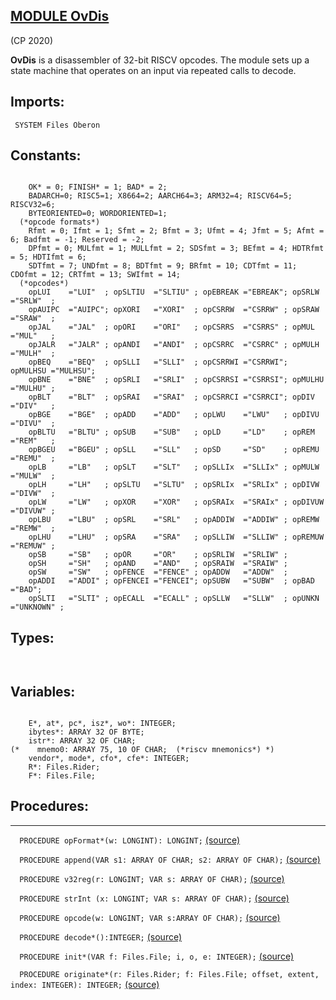 
## [MODULE OvDis](https://github.com/io-core/Build/blob/main/OvDis.Mod)

(CP 2020)

**OvDis** is a disassembler of 32-bit RISCV opcodes.
The module sets up a state machine that operates on an input via repeated calls to decode.


  ## Imports:
` SYSTEM Files Oberon`

## Constants:
```

    OK* = 0; FINISH* = 1; BAD* = 2;
    BADARCH=0; RISC5=1; X8664=2; AARCH64=3; ARM32=4; RISCV64=5; RISCV32=6;
    BYTEORIENTED=0; WORDORIENTED=1;
  (*opcode formats*)
    Rfmt = 0; Ifmt = 1; Sfmt = 2; Bfmt = 3; Ufmt = 4; Jfmt = 5; Afmt = 6; Badfmt = -1; Reserved = -2;
    DPfmt = 0; MULfmt = 1; MULLfmt = 2; SDSfmt = 3; BEfmt = 4; HDTRfmt = 5; HDTIfmt = 6;
    SDTfmt = 7; UNDfmt = 8; BDTfmt = 9; BRfmt = 10; CDTfmt = 11; CDOfmt = 12; CRTfmt = 13; SWIfmt = 14;
  (*opcodes*)
    opLUI    ="LUI"  ; opSLTIU  ="SLTIU" ; opEBREAK ="EBREAK"; opSRLW   ="SRLW"  ;  
    opAUIPC  ="AUIPC"; opXORI   ="XORI"  ; opCSRRW  ="CSRRW" ; opSRAW   ="SRAW"  ;
    opJAL    ="JAL"  ; opORI    ="ORI"   ; opCSRRS  ="CSRRS" ; opMUL    ="MUL"   ;
    opJALR   ="JALR" ; opANDI   ="ANDI"  ; opCSRRC  ="CSRRC" ; opMULH   ="MULH"  ;
    opBEQ    ="BEQ"  ; opSLLI   ="SLLI"  ; opCSRRWI ="CSRRWI"; opMULHSU ="MULHSU";
    opBNE    ="BNE"  ; opSRLI   ="SRLI"  ; opCSRRSI ="CSRRSI"; opMULHU  ="MULHU" ;
    opBLT    ="BLT"  ; opSRAI   ="SRAI"  ; opCSRRCI ="CSRRCI"; opDIV    ="DIV"   ;
    opBGE    ="BGE"  ; opADD    ="ADD"   ; opLWU    ="LWU"   ; opDIVU   ="DIVU"  ;
    opBLTU   ="BLTU" ; opSUB    ="SUB"   ; opLD     ="LD"    ; opREM    ="REM"   ;
    opBGEU   ="BGEU" ; opSLL    ="SLL"   ; opSD     ="SD"    ; opREMU   ="REMU"  ;
    opLB     ="LB"   ; opSLT    ="SLT"   ; opSLLIx  ="SLLIx" ; opMULW   ="MULW"  ;
    opLH     ="LH"   ; opSLTU   ="SLTU"  ; opSRLIx  ="SRLIx" ; opDIVW   ="DIVW"  ;
    opLW     ="LW"   ; opXOR    ="XOR"   ; opSRAIx  ="SRAIx" ; opDIVUW  ="DIVUW" ;
    opLBU    ="LBU"  ; opSRL    ="SRL"   ; opADDIW  ="ADDIW" ; opREMW   ="REMW"  ;
    opLHU    ="LHU"  ; opSRA    ="SRA"   ; opSLLIW  ="SLLIW" ; opREMUW  ="REMUW" ;
    opSB     ="SB"   ; opOR     ="OR"    ; opSRLIW  ="SRLIW" ;                       
    opSH     ="SH"   ; opAND    ="AND"   ; opSRAIW  ="SRAIW" ;                       
    opSW     ="SW"   ; opFENCE  ="FENCE" ; opADDW   ="ADDW"  ;                       
    opADDI   ="ADDI" ; opFENCEI ="FENCEI"; opSUBW   ="SUBW"  ; opBAD    ="BAD";                      
    opSLTI   ="SLTI" ; opECALL  ="ECALL" ; opSLLW   ="SLLW"  ; opUNKN   ="UNKNOWN" ;                      

```
## Types:
```


```
## Variables:
```

    E*, at*, pc*, isz*, wo*: INTEGER;
    ibytes*: ARRAY 32 OF BYTE;
    istr*: ARRAY 32 OF CHAR;
(*    mnemo0: ARRAY 75, 10 OF CHAR;  (*riscv mnemonics*) *)
    vendor*, mode*, cfo*, cfe*: INTEGER;
    R*: Files.Rider;
    F*: Files.File;

```
## Procedures:
---

`  PROCEDURE opFormat*(w: LONGINT): LONGINT;` [(source)](https://github.com/io-core/Build/blob/main/OvDis.Mod#L57)


`  PROCEDURE append(VAR s1: ARRAY OF CHAR; s2: ARRAY OF CHAR);` [(source)](https://github.com/io-core/Build/blob/main/OvDis.Mod#L79)


`  PROCEDURE v32reg(r: LONGINT; VAR s: ARRAY OF CHAR);` [(source)](https://github.com/io-core/Build/blob/main/OvDis.Mod#L87)


`  PROCEDURE strInt (x: LONGINT; VAR s: ARRAY OF CHAR);` [(source)](https://github.com/io-core/Build/blob/main/OvDis.Mod#L101)


`  PROCEDURE opcode(w: LONGINT; VAR s:ARRAY OF CHAR);` [(source)](https://github.com/io-core/Build/blob/main/OvDis.Mod#L121)


`  PROCEDURE decode*():INTEGER;` [(source)](https://github.com/io-core/Build/blob/main/OvDis.Mod#L262)


`  PROCEDURE init*(VAR f: Files.File; i, o, e: INTEGER);` [(source)](https://github.com/io-core/Build/blob/main/OvDis.Mod#L281)


`  PROCEDURE originate*(r: Files.Rider; f: Files.File; offset, extent, index: INTEGER): INTEGER;` [(source)](https://github.com/io-core/Build/blob/main/OvDis.Mod#L292)

